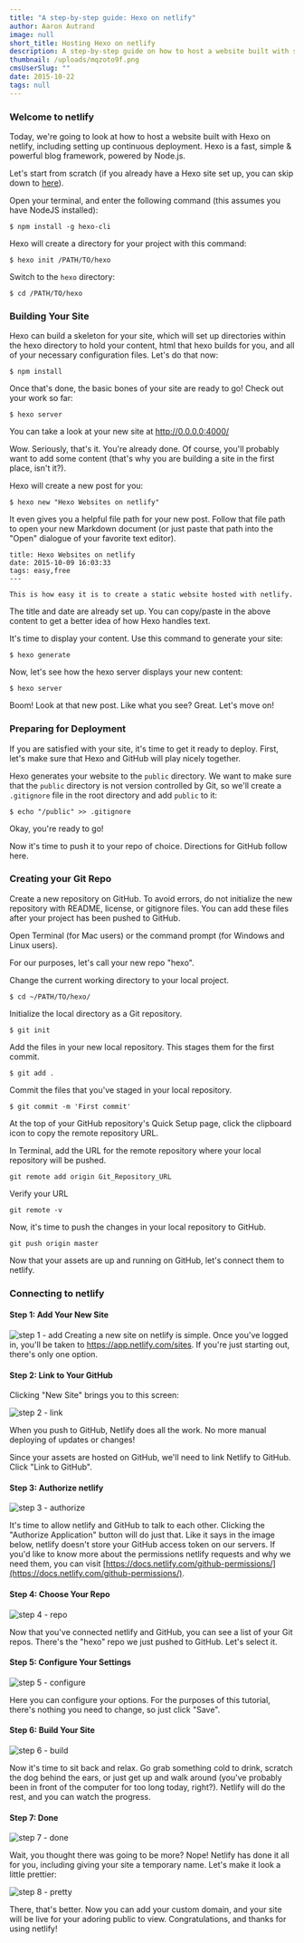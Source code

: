 ```yaml
---
title: "A step-by-step guide: Hexo on netlify"
author: Aaron Autrand
image: null
short_title: Hosting Hexo on netlify
description: A step-by-step guide on how to host a website built with static site generator Hexo.
thumbnail: /uploads/mqzoto9f.png
cmsUserSlug: ""
date: 2015-10-22
tags: null
---
```


### **Welcome to netlify**

Today, we're going to look at how to host a website built with Hexo on netlify, including setting up continuous deployment. Hexo is a fast, simple & powerful blog framework, powered by Node.js.

Let's start from scratch (if you already have a Hexo site set up, you can skip down to [here](#netlifystart)).

Open your terminal, and enter the following command (this assumes you have NodeJS installed):

```
$ npm install -g hexo-cli
```

Hexo will create a directory for your project with this command:
```
$ hexo init /PATH/TO/hexo
```

Switch to the `hexo` directory:
```
$ cd /PATH/TO/hexo
```

### **Building Your Site**

Hexo can build a skeleton for your site, which will set up directories within the hexo directory to hold your content, html that hexo builds for you, and all of your necessary configuration files. Let's do that now:

```
$ npm install
```

Once that's done, the basic bones of your site are ready to go! Check out your work so far:
```
$ hexo server
```

You can take a look at your new site at http://0.0.0.0:4000/

Wow. Seriously, that's it. You're already done. Of course, you'll probably want to add some content (that's why you are building a site in the first place, isn't it?).

Hexo will create a new post for you:
```
$ hexo new "Hexo Websites on netlify"
```

It even gives you a helpful file path for your new post. Follow that file path to open your new Markdown document (or just paste that path into the "Open" dialogue of your favorite text editor).
```
title: Hexo Websites on netlify
date: 2015-10-09 16:03:33
tags: easy,free
---

This is how easy it is to create a static website hosted with netlify.
```

The title and date are already set up. You can copy/paste in the above content to get a better idea of how Hexo handles text.

It's time to display your content. Use this command to generate your site:

```
$ hexo generate
```

Now, let's see how the hexo server displays your new content:
```
$ hexo server
```
Boom! Look at that new post. Like what you see? Great. Let's move on!

### **Preparing for Deployment**

If you are satisfied with your site, it's time to get it ready to deploy. First, let's make sure that Hexo and GitHub will play nicely together.

Hexo generates your website to the `public` directory. We want to make sure that the `public` directory is not version controlled by Git, so we'll create a `.gitignore` file in the root directory and add `public` to it:
```
$ echo "/public" >> .gitignore
```
Okay, you're ready to go!

Now it's time to push it to your repo of choice. Directions for GitHub follow here.
### **Creating your Git Repo**

Create a new repository on GitHub. To avoid errors, do not initialize the new repository with README, license, or gitignore files. You can add these files after your project has been pushed to GitHub.

Open Terminal (for Mac users) or the command prompt (for Windows and Linux users).

For our purposes, let's call your new repo "hexo".

Change the current working directory to your local project.

```
$ cd ~/PATH/TO/hexo/
```

Initialize the local directory as a Git repository.
```
$ git init
```
Add the files in your new local repository. This stages them for the first commit.
```
$ git add .
```
Commit the files that you've staged in your local repository.
```
$ git commit -m 'First commit'
```

At the top of your GitHub repository's Quick Setup page, click the clipboard icon to copy the remote repository URL.

In Terminal, add the URL for the remote repository where your local repository will be pushed.
```
git remote add origin Git_Repository_URL
```
Verify your URL
```
git remote -v
```
Now, it's time to push the changes in your local repository to GitHub.
```
git push origin master
```

Now that your assets are up and running on GitHub, let's connect them to netlify.
<a id="netlifystart"></a>
### **Connecting to netlify**

#### Step 1: Add Your New Site

![step 1 - add](https://cloud.githubusercontent.com/assets/6520639/9803638/717820a6-57d9-11e5-838f-d2a732eb0a41.png)
Creating a new site on netlify is simple. Once you've logged in, you'll be taken to https://app.netlify.com/sites. If you're just starting out, there's only one option.

#### Step 2: Link to Your GitHub
Clicking "New Site" brings you to this screen:

![step 2 - link](https://cloud.githubusercontent.com/assets/6520639/9803637/7176ac8a-57d9-11e5-9b09-f43dc772a4f9.png)

When you push to GitHub, Netlify does all the work. No more manual deploying of updates or changes!

Since your assets are hosted on GitHub, we'll need to link Netlify to GitHub. Click "Link to GitHub".

#### Step 3: Authorize netlify
![step 3 - authorize](https://cloud.githubusercontent.com/assets/6520639/9803635/71760370-57d9-11e5-8bdb-850aa176a22c.png)

It's time to allow netlify and GitHub to talk to each other. Clicking the "Authorize Application" button will do just that. Like it says in the image below, netlify doesn't store your GitHub access token on our servers. If you'd like to know more about the permissions netlify requests and why we need them, you can visit [https://docs.netlify.com/github-permissions/](https://docs.netlify.com/github-permissions/).

#### Step 4: Choose Your Repo
![step 4 - repo](https://raw.githubusercontent.com/munkymack/netlify-assets/master/Step4hexo.png)

Now that you've connected netlify and GitHub, you can see a list of your Git repos. There's the "hexo" repo we just pushed to GitHub. Let's select it.

#### Step 5: Configure Your Settings
![step 5 - configure](https://raw.githubusercontent.com/munkymack/netlify-assets/master/Step5hexo.png)

Here you can configure your options. For the purposes of this tutorial, there's nothing you need to change, so just click "Save".

#### Step 6: Build Your Site

![step 6 - build](https://cloud.githubusercontent.com/assets/6520639/9803640/717b9c40-57d9-11e5-9ca4-92f90f8ed005.png)

Now it's time to sit back and relax. Go grab something cold to drink, scratch the dog behind the ears, or just get up and walk around (you've probably been in front of the computer for too long today, right?). Netlify will do the rest, and you can watch the progress.

#### Step 7: Done

![step 7 - done](https://raw.githubusercontent.com/munkymack/netlify-assets/master/Step7hexo.png)

Wait, you thought there was going to be more? Nope! Netlify has done it all for you, including giving your site a temporary name. Let's make it look a little prettier:

![step 8 - pretty](https://raw.githubusercontent.com/munkymack/netlify-assets/master/Step8hexo.png)

There, that's better. Now you can add your custom domain, and your site will be live for your adoring public to view. Congratulations, and thanks for using netlify!
